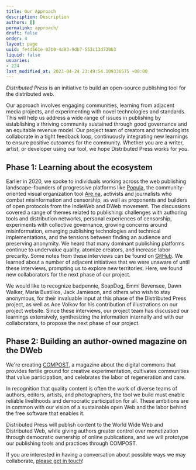 ```yaml
---
title: Our Approach
description: Description
authors: []
permalink: approach/
draft: false
order: 4
layout: page
uuid: fe4d561e-02b0-4a83-9db7-553c13d730b3
liquid: false
usuaries:
- 224
last_modified_at: 2023-04-24 23:49:54.109336575 +00:00
---
```


<p><em>Distributed Press</em> is an initiative to build an open-source publishing tool for the distributed web.</p><p>Our approach involves engaging communities, learning from adjacent media projects, and experimenting with novel technologies and standards. This will help us address a wide range of issues in publishing by establishing a thriving community sustained through good governance and an equitable revenue model.
Our project team of creators and technologists collaborate in a tight feedback loop, continuously integrating new learnings to ensure positive outcomes for the community. Whether you are a writer, artist, or developer using our tool, we hope Distributed Press works for <em>you</em>.</p><h2>Phase 1: Learning about the ecosystem</h2><p>Earlier in 2020, we spoke to individuals working across the web publishing landscape–founders of progressive platforms like <a href="https://popula.com">Popula</a>, the community-oriented visual organization tool <a href="http://are.na">Are.na</a>, activists and journalists who combat misinformation and censorship, as well as proponents and builders of open protocols from the IndieWeb and DWeb movement.
The discussions covered a range of themes related to publishing: challenges with authoring tools and distribution networks, personal experiences of censorship, experiments with collective governance, growing concerns around misinformation, emerging publishing technologies and technical implementations, and the tensions between finding an audience and preserving anonymity. We heard that many dominant publishing platforms continue to undervalue quality, atomize creators, and increase labor precarity.
Some notes from these interviews can be found on <a href="https://github.com/hyphacoop/distributed.press/blob/master/interviews.md">GitHub</a>.
We learned about a number of adjacent initiatives that we were unaware of until these interviews, prompting us to explore new territories. Here, we found new collaborators for the next phase of our project.</p><p>We would like to recognize badpennie, SoapDog, Emmi Bevensee, Dawn Walker, Maria Bustillos, Jack Jamieson, and others who wish to stay anonymous, for their invaluable input at this phase of the Distributed Press project, as well as Ace Volkov for his contribution of illustrations on our project website.
Since these interviews, our project team has discussed our learnings extensively, synthesizing the information internally and with our collaborators, to propose the next phase of our project.</p><h2>Phase 2: Building an author-owned magazine on the DWeb</h2><p>We're creating <a href="https://compost.digital">COMPOST</a>, a magazine about the digital commons that provides fertile ground for creative experimentation, cultivates communities that value participation, and celebrates the labor of regeneration and care.</p><p>In recognition that quality content is often the work of diverse teams of authors, editors, artists, and photographers, the tool we build must enable reliable livelihoods and democratic participation for all.
These ambitions are in common with our vision of a sustainable open Web and the labor behind the free software that enables it.</p><p>Distributed Press will publish content to the World Wide Web and Distributed Web, while giving authors greater control over monetization through democratic ownership of online publications, and we will prototype our publishing tools and practices through COMPOST.</p><p>If you are interested in having a conversation about possible ways we may collaborate, <a href="mailto:hello@distributed.press">please get in touch</a>!</p>